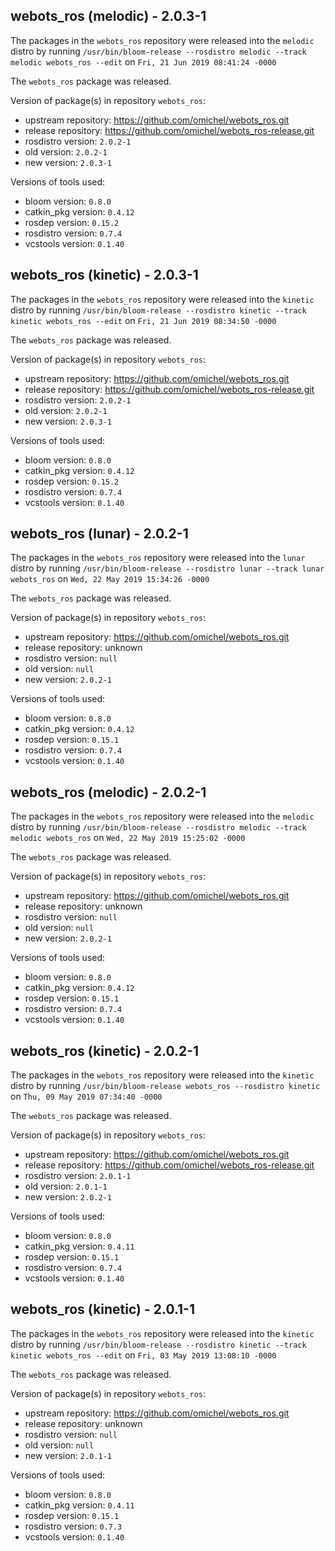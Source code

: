 ## webots_ros (melodic) - 2.0.3-1

The packages in the `webots_ros` repository were released into the `melodic` distro by running `/usr/bin/bloom-release --rosdistro melodic --track melodic webots_ros --edit` on `Fri, 21 Jun 2019 08:41:24 -0000`

The `webots_ros` package was released.

Version of package(s) in repository `webots_ros`:

- upstream repository: https://github.com/omichel/webots_ros.git
- release repository: https://github.com/omichel/webots_ros-release.git
- rosdistro version: `2.0.2-1`
- old version: `2.0.2-1`
- new version: `2.0.3-1`

Versions of tools used:

- bloom version: `0.8.0`
- catkin_pkg version: `0.4.12`
- rosdep version: `0.15.2`
- rosdistro version: `0.7.4`
- vcstools version: `0.1.40`


## webots_ros (kinetic) - 2.0.3-1

The packages in the `webots_ros` repository were released into the `kinetic` distro by running `/usr/bin/bloom-release --rosdistro kinetic --track kinetic webots_ros --edit` on `Fri, 21 Jun 2019 08:34:50 -0000`

The `webots_ros` package was released.

Version of package(s) in repository `webots_ros`:

- upstream repository: https://github.com/omichel/webots_ros.git
- release repository: https://github.com/omichel/webots_ros-release.git
- rosdistro version: `2.0.2-1`
- old version: `2.0.2-1`
- new version: `2.0.3-1`

Versions of tools used:

- bloom version: `0.8.0`
- catkin_pkg version: `0.4.12`
- rosdep version: `0.15.2`
- rosdistro version: `0.7.4`
- vcstools version: `0.1.40`


## webots_ros (lunar) - 2.0.2-1

The packages in the `webots_ros` repository were released into the `lunar` distro by running `/usr/bin/bloom-release --rosdistro lunar --track lunar webots_ros` on `Wed, 22 May 2019 15:34:26 -0000`

The `webots_ros` package was released.

Version of package(s) in repository `webots_ros`:

- upstream repository: https://github.com/omichel/webots_ros.git
- release repository: unknown
- rosdistro version: `null`
- old version: `null`
- new version: `2.0.2-1`

Versions of tools used:

- bloom version: `0.8.0`
- catkin_pkg version: `0.4.12`
- rosdep version: `0.15.1`
- rosdistro version: `0.7.4`
- vcstools version: `0.1.40`


## webots_ros (melodic) - 2.0.2-1

The packages in the `webots_ros` repository were released into the `melodic` distro by running `/usr/bin/bloom-release --rosdistro melodic --track melodic webots_ros` on `Wed, 22 May 2019 15:25:02 -0000`

The `webots_ros` package was released.

Version of package(s) in repository `webots_ros`:

- upstream repository: https://github.com/omichel/webots_ros.git
- release repository: unknown
- rosdistro version: `null`
- old version: `null`
- new version: `2.0.2-1`

Versions of tools used:

- bloom version: `0.8.0`
- catkin_pkg version: `0.4.12`
- rosdep version: `0.15.1`
- rosdistro version: `0.7.4`
- vcstools version: `0.1.40`


## webots_ros (kinetic) - 2.0.2-1

The packages in the `webots_ros` repository were released into the `kinetic` distro by running `/usr/bin/bloom-release webots_ros --rosdistro kinetic` on `Thu, 09 May 2019 07:34:40 -0000`

The `webots_ros` package was released.

Version of package(s) in repository `webots_ros`:

- upstream repository: https://github.com/omichel/webots_ros.git
- release repository: https://github.com/omichel/webots_ros-release.git
- rosdistro version: `2.0.1-1`
- old version: `2.0.1-1`
- new version: `2.0.2-1`

Versions of tools used:

- bloom version: `0.8.0`
- catkin_pkg version: `0.4.11`
- rosdep version: `0.15.1`
- rosdistro version: `0.7.4`
- vcstools version: `0.1.40`


## webots_ros (kinetic) - 2.0.1-1

The packages in the `webots_ros` repository were released into the `kinetic` distro by running `/usr/bin/bloom-release --rosdistro kinetic --track kinetic webots_ros --edit` on `Fri, 03 May 2019 13:08:10 -0000`

The `webots_ros` package was released.

Version of package(s) in repository `webots_ros`:

- upstream repository: https://github.com/omichel/webots_ros.git
- release repository: unknown
- rosdistro version: `null`
- old version: `null`
- new version: `2.0.1-1`

Versions of tools used:

- bloom version: `0.8.0`
- catkin_pkg version: `0.4.11`
- rosdep version: `0.15.1`
- rosdistro version: `0.7.3`
- vcstools version: `0.1.40`
